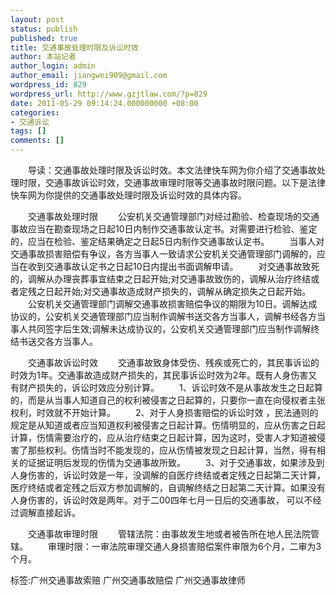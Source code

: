 ```yaml
---
layout: post
status: publish
published: true
title: 交通事故处理时限及诉讼时效
author: 本站记者
author_login: admin
author_email: jiangwei909@gmail.com
wordpress_id: 829
wordpress_url: http://www.gzjtlaw.com/?p=829
date: 2011-05-29 09:14:24.000000000 +08:00
categories:
- 交通诉讼
tags: []
comments: []
---
```

　　导读：交通事故处理时限及诉讼时效。本文法律快车网为你介绍了交通事故处理时限，交通事故诉讼时效，交通事故审理时限等交通事故时限问题。以下是法律快车网为你提供的交通事故处理时限及诉讼时效的具体内容。　　交通事故处理时限　　公安机关交通管理部门对经过勘验、检查现场的交通事故应当在勘查现场之日起10日内制作交通事故认定书。对需要进行检验、鉴定的，应当在检验、鉴定结果确定之日起5日内制作交通事故认定书。　　当事人对交通事故损害赔偿有争议，各方当事人一致请求公安机关交通管理部门调解的，应当在收到交通事故认定书之日起10日内提出书面调解申请。　　对交通事故致死的，调解从办理丧葬事宜结束之日起开始;对交通事故致伤的，调解从治疗终结或者定残之日起开始;对交通事故造成财产损失的，调解从确定损失之日起开始。　　公安机关交通管理部门调解交通事故损害赔偿争议的期限为10日。调解达成协议的，公安机关交通管理部门应当制作调解书送交各方当事人，调解书经各方当事人共同签字后生效;调解未达成协议的，公安机关交通管理部门应当制作调解终结书送交各方当事人。　　交通事故诉讼时效　　交通事故致身体受伤、残疾或死亡的，其民事诉讼的时效为1年。交通事故造成财产损失的，其民事诉讼时效为2年。既有人身伤害又有财产损失的，诉讼时效应分别计算。　　1、诉讼时效不是从事故发生之日起算的，而是从当事人知道自己的权利被侵害之日起算的，只要你一直在向侵权者主张权利，时效就不开始计算。　　2、对于人身损害赔偿的诉讼时效 ，民法通则的规定是从知道或者应当知道权利被侵害之日起计算。伤情明显的，应从伤害之日起计算，伤情需要治疗的，应从治疗结束之日起计算，因为这时，受害人才知道被侵害了那些权利。伤情当时不能发现的，应从伤情被发现之日起计算，当然，得有相关的证据证明后发现的伤情为交通事故所致。　　3、对于交通事故，如果涉及到人身伤害的，诉讼时效是一年，没调解的自医疗终结或者定残之日起第二天计算，医疗终结或者定残之后双方参加调解的，自调解终结之日起第二天计算。如果没有人身伤害的，诉讼时效是两年。对于二00四年七月一日后的交通事故， 可以不经过调解直接起诉。　　交通事故审理时限　　管辖法院：由事故发生地或者被告所在地人民法院管辖。　　审理时限：一审法院审理交通人身损害赔偿案件审限为6个月，二审为3个月。标签:广州交通事故索赔 广州交通事故赔偿 广州交通事故律师
